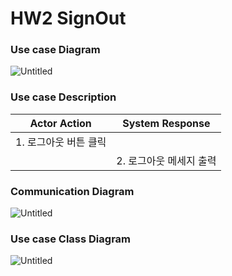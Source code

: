# HW2 SignOut

### Use case Diagram

![Untitled](https://user-images.githubusercontent.com/58579386/168734935-5d9492eb-8adf-492c-9dc2-e98d585973a7.png)

### Use case Description

| Actor Action | System Response |
| --- | --- |
| 1. 로그아웃 버튼 클릭 |  |
|  | 2. 로그아웃 메세지 출력 |

### Communication Diagram

![Untitled](https://user-images.githubusercontent.com/58579386/168734943-d18f5ab5-250a-4b7e-b798-7fd5cca464bb.png)

### Use case Class Diagram

![Untitled](https://user-images.githubusercontent.com/58579386/168734939-1f4a6269-031f-4a96-939e-2fac55fa7dce.png)
